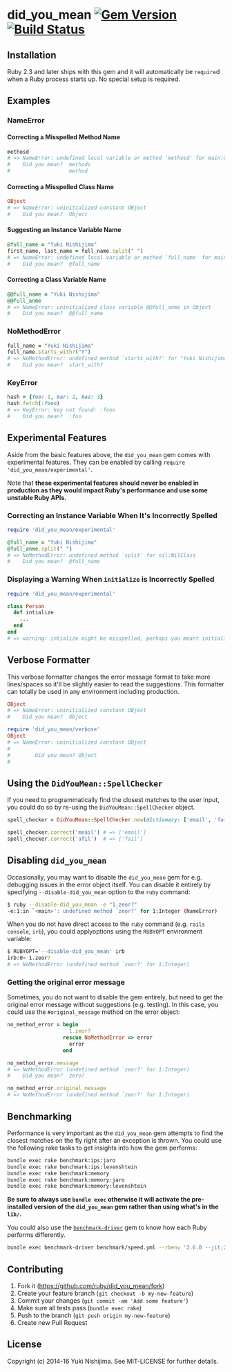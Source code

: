 # did_you_mean [![Gem Version](https://badge.fury.io/rb/did_you_mean.svg)](https://rubygems.org/gems/did_you_mean) [![Build Status](https://travis-ci.org/ruby/did_you_mean.svg?branch=master)](https://travis-ci.org/ruby/did_you_mean)

## Installation

Ruby 2.3 and later ships with this gem and it will automatically be `require`d when a Ruby process starts up. No special setup is required.

## Examples

### NameError

#### Correcting a Misspelled Method Name

```ruby
methosd
# => NameError: undefined local variable or method `methosd' for main:Object
#    Did you mean?  methods
#                   method
```

#### Correcting a Misspelled Class Name

```ruby
OBject
# => NameError: uninitialized constant OBject
#    Did you mean?  Object
```

#### Suggesting an Instance Variable Name

```ruby
@full_name = "Yuki Nishijima"
first_name, last_name = full_name.split(" ")
# => NameError: undefined local variable or method `full_name' for main:Object
#    Did you mean?  @full_name
```

#### Correcting a Class Variable Name

```ruby
@@full_name = "Yuki Nishijima"
@@full_anme
# => NameError: uninitialized class variable @@full_anme in Object
#    Did you mean?  @@full_name
```

### NoMethodError

```ruby
full_name = "Yuki Nishijima"
full_name.starts_with?("Y")
# => NoMethodError: undefined method `starts_with?' for "Yuki Nishijima":String
#    Did you mean?  start_with?
```

### KeyError

```ruby
hash = {foo: 1, bar: 2, baz: 3}
hash.fetch(:fooo)
# => KeyError: key not found: :fooo
#    Did you mean?  :foo
```

## Experimental Features

Aside from the basic features above, the `did_you_mean` gem comes with experimental features. They can be enabled by calling `require 'did_you_mean/experimental'`.

Note that **these experimental features should never be enabled in production as they would impact Ruby's performance and use some unstable Ruby APIs.**

### Correcting an Instance Variable When It's Incorrectly Spelled

```ruby
require 'did_you_mean/experimental'

@full_name = "Yuki Nishijima"
@full_anme.split(" ")
# => NoMethodError: undefined method `split' for nil:NilClass
#    Did you mean?  @full_name
```

### Displaying a Warning When `initialize` is Incorrectly Spelled

```ruby
require 'did_you_mean/experimental'

class Person
  def intialize
    ...
  end
end
# => warning: intialize might be misspelled, perhaps you meant initialize?
```

## Verbose Formatter

This verbose formatter changes the error message format to take more lines/spaces so it'll be slightly easier to read the suggestions. This formatter can totally be used in any environment including production.

```ruby
OBject
# => NameError: uninitialized constant OBject
#    Did you mean?  Object

require 'did_you_mean/verbose'
OBject
# => NameError: uninitialized constant OBject
#
#        Did you mean? Object
#
```

## Using the `DidYouMean::SpellChecker`

If you need to programmatically find the closest matches to the user input, you could do so by re-using the `DidYouMean::SpellChecker` object.

```ruby
spell_checker = DidYouMean::SpellChecker.new(dictionary: ['email', 'fail', 'eval'])

spell_checker.correct('meail') # => ['email']
spell_checker.correct('afil')  # => ['fail']
```

## Disabling `did_you_mean`

Occasionally, you may want to disable the `did_you_mean` gem for e.g. debugging issues in the error object itself. You
can disable it entirely by specifying `--disable-did_you_mean` option to the `ruby` command:

```bash
$ ruby --disable-did_you_mean -e "1.zeor?"
-e:1:in `<main>': undefined method `zeor?' for 1:Integer (NameError)
```

When you do not have direct access to the `ruby` command (e.g. `rails console`, `irb`), you could applyoptions using the
`RUBYOPT` environment variable:

```bash
$ RUBYOPT='--disable-did_you_mean' irb
irb:0> 1.zeor?
# => NoMethodError (undefined method `zeor?' for 1:Integer)
```

### Getting the original error message

Sometimes, you do not want to disable the gem entirely, but need to get the original error message without suggestions
(e.g. testing). In this case, you could use the `#original_message` method on the error object:

```ruby
no_method_error = begin
                    1.zeor?
                  rescue NoMethodError => error
                    error
                  end

no_method_error.message
# => NoMethodError (undefined method `zeor?' for 1:Integer)
#    Did you mean?  zero?

no_method_error.original_message
# => NoMethodError (undefined method `zeor?' for 1:Integer)
```

## Benchmarking

Performance is very important as the `did_you_mean` gem attempts to find the closest matches on the fly right after an exception
is thrown. You could use the following rake tasks to get insights into how the gem performs:

```bash
bundle exec rake benchmark:ips:jaro
bundle exec rake benchmark:ips:levenshtein
bundle exec rake benchmark:memory
bundle exec rake benchmark:memory:jaro
bundle exec rake benchmark:memory:levenshtein
```

**Be sure to always use `bundle exec` otherwise it will activate the pre-installed version of the `did_you_mean`
 gem rather than using what's in the `lib/`.**

You could also use the [`benchmark-driver`](https://github.com/benchmark-driver/benchmark-driver) gem to know how each
Ruby performs differently.

```bash
bundle exec benchmark-driver benchmark/speed.yml --rbenv '2.6.0 --jit;2.6.0;2.5.3;truffleruby-1.0.0-rc10' --run-duration 30
```

## Contributing

1. Fork it (https://github.com/ruby/did_you_mean/fork)
2. Create your feature branch (`git checkout -b my-new-feature`)
3. Commit your changes (`git commit -am 'Add some feature'`)
4. Make sure all tests pass (`bundle exec rake`)
5. Push to the branch (`git push origin my-new-feature`)
6. Create new Pull Request

## License

Copyright (c) 2014-16 Yuki Nishijima. See MIT-LICENSE for further details.
